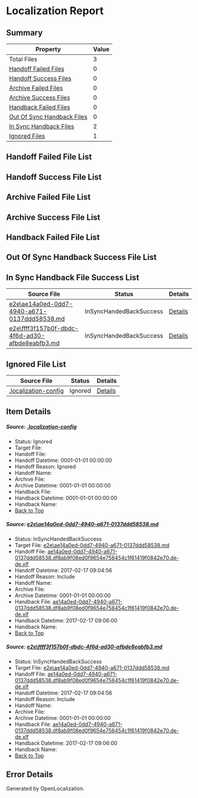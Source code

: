 # <a name='report-top'></a> Localization Report

## Summary
 Property | Value 
 -------- | ----- 
 Total Files | 3
[ Handoff Failed Files ](#handoff-failed-list)| 0
[ Handoff Success Files ](#handoff-success-list)| 0
[ Archive Failed Files ](#archive-failed-list)| 0
[ Archive Success Files ](#archive-success-list)| 0
[ Handback Failed Files ](#handback-failed-list)| 0
[ Out Of Sync Handback Files ](#outofsync-handback-success-list)| 0
[ In Sync Handback Files ](#insync-handback-success-list)| 2
[ Ignored Files ](#ignored-list)| 1

## <a name='handoff-failed-list'></a> Handoff Failed File List

## <a name='handoff-success-list'></a> Handoff Success File List

## <a name='archive-failed-list'></a> Archive Failed File List

## <a name='archive-success-list'></a> Archive Success File List

## <a name='handback-failed-list'></a> Handback Failed File List

## <a name='outofsync-handback-success-list'></a> Out Of Sync Handback Success File List

## <a name='insync-handback-success-list'></a> In Sync Handback File Success List
 Source File | Status | Details 
 ----------- | ------ | ------- 
 [e2e\ae14a0ed-0dd7-4940-a671-0137ddd58538.md](https://github.com/OpenLocalizationTestOrg/ol-test0/blob/2e9707f5241826835dedd06eaf74a6d31336198b/e2e/ae14a0ed-0dd7-4940-a671-0137ddd58538.md) | InSyncHandedBackSuccess | [Details](#1eb4d7a1a336cb76ca269006f1bc48dbb85840251)
 [e2e\ffff3f157b0f-dbdc-4f6d-ad30-afbde8eabfb3.md](https://github.com/OpenLocalizationTestOrg/ol-test0/blob/2e9707f5241826835dedd06eaf74a6d31336198b/e2e/ffff3f157b0f-dbdc-4f6d-ad30-afbde8eabfb3.md) | InSyncHandedBackSuccess | [Details](#1eb4d7a1a336cb76ca269006f1bc48dbb85840252)

## <a name='ignored-list'></a> Ignored File List
 Source File | Status | Details 
 ----------- | ------ | ------- 
 [.localization-config](https://github.com/OpenLocalizationTestOrg/ol-test0/blob/2e9707f5241826835dedd06eaf74a6d31336198b/.localization-config) | Ignored | [Details](#cb0632cf59c1387fc1742bfb9fa3c47f87e2e5c90)

## Item Details
##### <a name='cb0632cf59c1387fc1742bfb9fa3c47f87e2e5c90'></a> Source: [.localization-config](https://github.com/OpenLocalizationTestOrg/ol-test0/blob/2e9707f5241826835dedd06eaf74a6d31336198b/.localization-config)
* Status: Ignored
* Target File: 
* Handoff File: 
* Handoff Datetime: 0001-01-01 00:00:00
* Handoff Reason: Ignored
* Handoff Name: 
* Archive File: 
* Archive Datetime: 0001-01-01 00:00:00
* Handback File: 
* Handback Datetime: 0001-01-01 00:00:00
* Handback Name: 
* [Back to Top](#report-top)

##### <a name='1eb4d7a1a336cb76ca269006f1bc48dbb85840251'></a> Source: [e2e\ae14a0ed-0dd7-4940-a671-0137ddd58538.md](https://github.com/OpenLocalizationTestOrg/ol-test0/blob/2e9707f5241826835dedd06eaf74a6d31336198b/e2e/ae14a0ed-0dd7-4940-a671-0137ddd58538.md)
* Status: InSyncHandedBackSuccess
* Target File: [e2e\ae14a0ed-0dd7-4940-a671-0137ddd58538.md](https://github.com/OpenLocalizationTestOrg/ol-test4-dede/blob/b8f1625538df1ef532706ab9c94eb35e5656f4c3/e2e/ae14a0ed-0dd7-4940-a671-0137ddd58538.md)
* Handoff File: [ae14a0ed-0dd7-4940-a671-0137ddd58538.df8ab9f08ed0f9654e758454c1f61419f0842e70.de-de.xlf](https://github.com/OpenLocalizationTestOrg/ol-test4-handoff/blob/9cddb136eea66ce0b602a09003670f7a374d2139/ol-handoff/OpenLocalizationTestOrg/ol-test4-dede/xinjiang/ht/ae14a0ed-0dd7-4940-a671-0137ddd58538.df8ab9f08ed0f9654e758454c1f61419f0842e70.de-de.xlf)
* Handoff Datetime: 2017-02-17 09:04:56
* Handoff Reason: Include
* Handoff Name: 
* Archive File: 
* Archive Datetime: 0001-01-01 00:00:00
* Handback File: [ae14a0ed-0dd7-4940-a671-0137ddd58538.df8ab9f08ed0f9654e758454c1f61419f0842e70.de-de.xlf](https://github.com/OpenLocalizationTestOrg/ol-test4-handback/blob/4747c1f98e18e702724d5febf218001649e30841/ol-handback/OpenLocalizationTestOrg/ol-test4-dede/xinjiang/ht/ae14a0ed-0dd7-4940-a671-0137ddd58538.df8ab9f08ed0f9654e758454c1f61419f0842e70.de-de.xlf)
* Handback Datetime: 2017-02-17 09:06:00
* Handback Name: 
* [Back to Top](#report-top)

##### <a name='1eb4d7a1a336cb76ca269006f1bc48dbb85840252'></a> Source: [e2e\ffff3f157b0f-dbdc-4f6d-ad30-afbde8eabfb3.md](https://github.com/OpenLocalizationTestOrg/ol-test0/blob/2e9707f5241826835dedd06eaf74a6d31336198b/e2e/ffff3f157b0f-dbdc-4f6d-ad30-afbde8eabfb3.md)
* Status: InSyncHandedBackSuccess
* Target File: [e2e\ae14a0ed-0dd7-4940-a671-0137ddd58538.md](https://github.com/OpenLocalizationTestOrg/ol-test4-dede/blob/b8f1625538df1ef532706ab9c94eb35e5656f4c3/e2e/ae14a0ed-0dd7-4940-a671-0137ddd58538.md)
* Handoff File: [ae14a0ed-0dd7-4940-a671-0137ddd58538.df8ab9f08ed0f9654e758454c1f61419f0842e70.de-de.xlf](https://github.com/OpenLocalizationTestOrg/ol-test4-handoff/blob/9cddb136eea66ce0b602a09003670f7a374d2139/ol-handoff/OpenLocalizationTestOrg/ol-test4-dede/xinjiang/ht/ae14a0ed-0dd7-4940-a671-0137ddd58538.df8ab9f08ed0f9654e758454c1f61419f0842e70.de-de.xlf)
* Handoff Datetime: 2017-02-17 09:04:56
* Handoff Reason: Include
* Handoff Name: 
* Archive File: 
* Archive Datetime: 0001-01-01 00:00:00
* Handback File: [ae14a0ed-0dd7-4940-a671-0137ddd58538.df8ab9f08ed0f9654e758454c1f61419f0842e70.de-de.xlf](https://github.com/OpenLocalizationTestOrg/ol-test4-handback/blob/4747c1f98e18e702724d5febf218001649e30841/ol-handback/OpenLocalizationTestOrg/ol-test4-dede/xinjiang/ht/ae14a0ed-0dd7-4940-a671-0137ddd58538.df8ab9f08ed0f9654e758454c1f61419f0842e70.de-de.xlf)
* Handback Datetime: 2017-02-17 09:06:00
* Handback Name: 
* [Back to Top](#report-top)


## Error Details

Generated by OpenLocalization.
